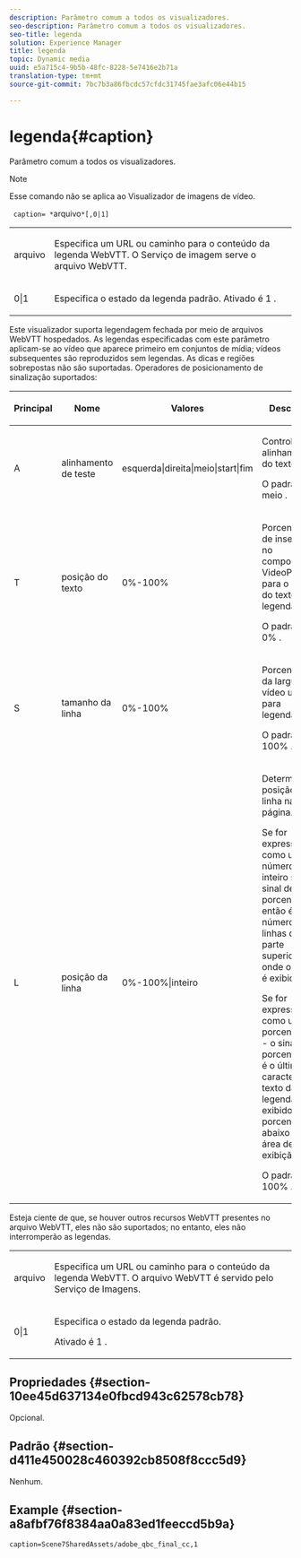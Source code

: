 ```yaml
---
description: Parâmetro comum a todos os visualizadores.
seo-description: Parâmetro comum a todos os visualizadores.
seo-title: legenda
solution: Experience Manager
title: legenda
topic: Dynamic media
uuid: e5a715c4-9b5b-48fc-8228-5e7416e2b71a
translation-type: tm+mt
source-git-commit: 7bc7b3a86fbcdc57cfdc31745fae3afc06e44b15

---
```



# legenda{#caption}

Parâmetro comum a todos os visualizadores.

>[!NOTE]
>
>Esse comando não se aplica ao Visualizador de imagens de vídeo.

` caption= *`arquivo`*[,0|1]`

<table id="table_9B98C97485DD4DEB8A6ECBCE8DF6B886"> 
 <tbody> 
  <tr> 
   <td colname="col1"> <p> <span class="codeph"> <span class="varname"> arquivo </span></span> </p> </td> 
   <td colname="col2"> <p> Especifica um URL ou caminho para o conteúdo da legenda WebVTT. O Serviço de imagem serve o arquivo WebVTT. </p> </td> 
  </tr> 
  <tr> 
   <td colname="col1"> <p> <span class="codeph"> 0|1 </span> </p> </td> 
   <td colname="col2"> <p> Especifica o estado da legenda padrão. Ativado é <span class="codeph"> 1 </span>. </p> </td> 
  </tr> 
 </tbody> 
</table>

Este visualizador suporta legendagem fechada por meio de arquivos WebVTT hospedados. As legendas especificadas com este parâmetro aplicam-se ao vídeo que aparece primeiro em conjuntos de mídia; vídeos subsequentes são reproduzidos sem legendas. As dicas e regiões sobrepostas não são suportadas. Operadores de posicionamento de sinalização suportados:

<table id="table_E752D7D8C1AA40C6B8A7057D2BB379C1"> 
 <thead> 
  <tr> 
   <th colname="col1" class="entry"> <p>Principal </p> </th> 
   <th colname="col2" class="entry"> <p>Nome </p> </th> 
   <th colname="col3" class="entry"> <p>Valores </p> </th> 
   <th colname="col4" class="entry"> <p>Descrição </p> </th> 
  </tr> 
 </thead>
 <tbody> 
  <tr> 
   <td colname="col1"> <p> <span class="codeph"> A </span> </p> </td> 
   <td colname="col2"> <p>alinhamento de teste </p> </td> 
   <td colname="col3"> <p> <span class="codeph"> esquerda|direita|meio|start|fim </span> </p> </td> 
   <td colname="col4"> <p> Controla o alinhamento do texto. </p> <p>O padrão é <span class="codeph"> meio </span>. </p> </td> 
  </tr> 
  <tr> 
   <td colname="col1"> <p> <span class="codeph"> T </span> </p> </td> 
   <td colname="col2"> <p>posição do texto </p> </td> 
   <td colname="col3"> <p> 0%-100% </p> </td> 
   <td colname="col4"> <p> Porcentagem de inserção no componente VideoPlayer para o início do texto da legenda. </p> <p>O padrão é <span class="codeph"> 0% </span>. </p> </td> 
  </tr> 
  <tr> 
   <td colname="col1"> <p> <span class="codeph"> S </span> </p> </td> 
   <td colname="col2"> <p>tamanho da linha </p> </td> 
   <td colname="col3"> <p> 0%-100% </p> </td> 
   <td colname="col4"> <p> Porcentagem da largura do vídeo usada para legendas. </p> <p>O padrão é <span class="codeph"> 100% </span>. </p> </td> 
  </tr> 
  <tr> 
   <td colname="col1"> <p> <span class="codeph"> L </span> </p> </td> 
   <td colname="col2"> <p>posição da linha </p> </td> 
   <td colname="col3"> <p> 0%-100%|inteiro </p> </td> 
   <td colname="col4"> <p> Determina a posição da linha na página. </p> <p>Se for expresso como um número inteiro sem sinal de porcentagem, então é o número de linhas da parte superior onde o texto é exibido. </p> <p>Se for expresso como uma porcentagem - o sinal de porcentagem é o último caractere - o texto da legenda será exibido na porcentagem abaixo da área de exibição. </p> <p>O padrão é <span class="codeph"> 100% </span>. </p> </td> 
  </tr> 
 </tbody> 
</table>

Esteja ciente de que, se houver outros recursos WebVTT presentes no arquivo WebVTT, eles não são suportados; no entanto, eles não interromperão as legendas.

<table id="table_CB7B4DFC6B654AECA1AF6594E3FD5C46"> 
 <tbody> 
  <tr> 
   <td colname="col1"> <p> <span class="codeph"> <span class="varname"> arquivo </span></span> </p> </td> 
   <td colname="col2"> <p> Especifica um URL ou caminho para o conteúdo da legenda WebVTT. O arquivo WebVTT é servido pelo Serviço de Imagens. </p> </td> 
  </tr> 
  <tr> 
   <td colname="col1"> <p> <span class="codeph"> 0|1 </span> </p> </td> 
   <td colname="col2"> <p> Especifica o estado da legenda padrão. </p> <p>Ativado é <span class="codeph"> 1 </span>. </p> </td> 
  </tr> 
 </tbody> 
</table>

## Propriedades {#section-10ee45d637134e0fbcd943c62578cb78}

Opcional.

## Padrão {#section-d411e450028c460392cb8508f8ccc5d9}

Nenhum.

## Example {#section-a8afbf76f8384aa0a83ed1feeccd5b9a}

```
caption=Scene7SharedAssets/adobe_qbc_final_cc,1
```

